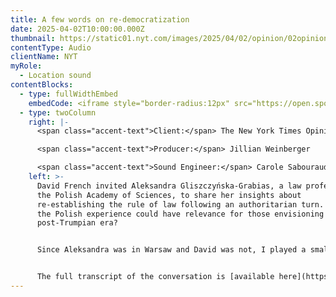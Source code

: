 ```yaml
---
title: A few words on re-democratization
date: 2025-04-02T10:00:00.000Z
thumbnail: https://static01.nyt.com/images/2025/04/02/opinion/02opinions-french-gliszczyska/02opinions-french-gliszczyska-jumbo.jpg?quality=75&auto=webp
contentType: Audio
clientName: NYT
myRole:
  - Location sound
contentBlocks:
  - type: fullWidthEmbed
    embedCode: <iframe style="border-radius:12px" src="https://open.spotify.com/embed/episode/41sG28ZEVwKsIvyg5VVEYD?utm_source=generator" width="100%" height="352" frameBorder="0" allowfullscreen="" allow="autoplay; clipboard-write; encrypted-media; fullscreen; picture-in-picture" loading="lazy"></iframe>
  - type: twoColumn
    right: |-
      <span class="accent-text">Client:</span> The New York Times Opinion Audio

      <span class="accent-text">Producer:</span> Jillian Weinberger

      <span class="accent-text">Sound Engineer:</span> Carole Sabouraud
    left: >-
      David French invited Aleksandra Gliszczyńska-Grabias, a law professor at
      the Polish Academy of Sciences, to share her insights about
      re-establishing the rule of law following an authoritarian turn. Perhaps
      the Polish experience could have relevance for those envisioning a
      post-Trumpian era?


      Since Aleksandra was in Warsaw and David was not, I played a small but important part in helping them sound like they were in the same room. My role was location sound recording with a foolproof setup.


      The full transcript of the conversation is [available here](https://www.nytimes.com/2025/04/02/opinion/poland-democracy-us.html).
---
```

